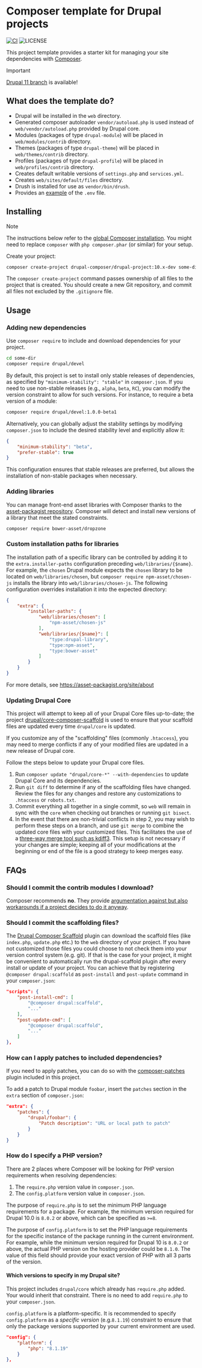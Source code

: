 # Composer template for Drupal projects

[![CI](https://github.com/drupal-composer/drupal-project/actions/workflows/ci.yml/badge.svg?branch=10.x)](https://github.com/drupal-composer/drupal-project/actions/workflows/ci.yml)
![LICENSE](https://img.shields.io/github/license/drupal-composer/drupal-project)

This project template provides a starter kit for managing your site
dependencies with [Composer](https://getcomposer.org/).

> [!IMPORTANT]
> [Drupal 11 branch](https://github.com/drupal-composer/drupal-project/tree/11.x) is available!

## What does the template do?

* Drupal will be installed in the `web` directory.
* Generated composer autoloader `vendor/autoload.php` is used  instead of
  `web/vendor/autoload.php` provided by Drupal core.
* Modules (packages of type `drupal-module`) will be placed in `web/modules/contrib` directory.
* Themes (packages of type `drupal-theme`) will be placed in `web/themes/contrib` directory.
* Profiles (packages of type `drupal-profile`) will be placed in `web/profiles/contrib` directory.
* Creates default writable versions of `settings.php` and `services.yml`.
* Creates `web/sites/default/files` directory.
* Drush is installed for use as `vendor/bin/drush`.
* Provides an [example](.env.example) of the `.env` file.

## Installing

> [!NOTE]
> The instructions below refer to the [global Composer installation](https://getcomposer.org/doc/00-intro.md#globally).
You might need to replace `composer` with `php composer.phar` (or similar)
for your setup.

Create your project:

```bash
composer create-project drupal-composer/drupal-project:10.x-dev some-dir --no-interaction
```

The `composer create-project` command passes ownership of all files to the
project that is created. You should create a new Git repository, and commit
all files not excluded by the `.gitignore` file.

## Usage

### Adding new dependencies

Use `composer require` to include and download dependencies for your project.

```bash
cd some-dir
composer require drupal/devel
```

By default, this project is set to install only stable releases of dependencies,
as specified by `"minimum-stability": "stable"` in `composer.json`. If you need 
to use non-stable releases (e.g., `alpha`, `beta`, `RC`), you can modify the 
version constraint to allow for such versions. For instance, to require a beta 
version of a module:

```bash
composer require drupal/devel:1.0.0-beta1
```

Alternatively, you can globally adjust the stability settings by modifying 
`composer.json` to include the desired stability level and explicitly allow it:

```json
{
    "minimum-stability": "beta",
    "prefer-stable": true
}
```

This configuration ensures that stable releases are preferred, but allows the 
installation of non-stable packages when necessary.

### Adding libraries

You can manage front-end asset libraries with Composer thanks to the
[asset-packagist repository](https://asset-packagist.org/). Composer will detect
and install new versions of a library that meet the stated constraints.

```bash
composer require bower-asset/dropzone
```

### Custom installation paths for libraries

The installation path of a specific library can be controlled by adding it to
the `extra.installer-paths` configuration preceding `web/libraries/{$name}`.
For example, the `chosen` Drupal module expects the `chosen` library to be
located on `web/libraries/chosen`, but `composer require npm-asset/chosen-js`
installs the library into `web/libraries/chosen-js`. The following configuration
overrides installation it into the expected directory:

```json
{
    "extra": {
        "installer-paths": {
            "web/libraries/chosen": [
                "npm-asset/chosen-js"
            ],
            "web/libraries/{$name}": [
                "type:drupal-library",
                "type:npm-asset",
                "type:bower-asset"
            ]
        }
    }
}
```

For more details, see https://asset-packagist.org/site/about

### Updating Drupal Core

This project will attempt to keep all of your Drupal Core files up-to-date; the
project [drupal/core-composer-scaffold](https://github.com/drupal/core-composer-scaffold)
is used to ensure that your scaffold files are updated every time `drupal/core`
is updated.

If you customize any of the "scaffolding" files (commonly `.htaccess`),
you may need to merge conflicts if any of your modified files are updated in a
new release of Drupal core.

Follow the steps below to update your Drupal core files.

1. Run `composer update "drupal/core-*" --with-dependencies` to update Drupal Core and its dependencies.
2. Run `git diff` to determine if any of the scaffolding files have changed.
   Review the files for any changes and restore any customizations to
  `.htaccess` or `robots.txt`.
3. Commit everything all together in a single commit, so `web` will remain in
   sync with the `core` when checking out branches or running `git bisect`.
4. In the event that there are non-trivial conflicts in step 2, you may wish
   to perform these steps on a branch, and use `git merge` to combine the
   updated core files with your customized files. This facilitates the use
   of a [three-way merge tool such as kdiff3](http://www.gitshah.com/2010/12/how-to-setup-kdiff-as-diff-tool-for-git.html). This setup is not necessary if your changes are simple;
   keeping all of your modifications at the beginning or end of the file is a
   good strategy to keep merges easy.

## FAQs

### Should I commit the contrib modules I download?

Composer recommends **no**. They provide [argumentation against but also
workarounds if a project decides to do it anyway](https://getcomposer.org/doc/faqs/should-i-commit-the-dependencies-in-my-vendor-directory.md).

### Should I commit the scaffolding files?

The [Drupal Composer Scaffold](https://github.com/drupal/core-composer-scaffold)
plugin can download the scaffold files (like `index.php`, `update.php` etc.) to
the `web` directory of your project. If you have not customized those files you
could choose to not check them into your version control system (e.g. git).
If that is the case for your project, it might be convenient to automatically
run the drupal-scaffold plugin after every install or update of your project.
You can achieve that by registering `@composer drupal:scaffold` as `post-install`
and `post-update` command in your `composer.json`:

```json
"scripts": {
    "post-install-cmd": [
        "@composer drupal:scaffold",
        "..."
    ],
    "post-update-cmd": [
        "@composer drupal:scaffold",
        "..."
    ]
},
```

### How can I apply patches to included dependencies?

If you need to apply patches, you can do so with the
[composer-patches](https://github.com/cweagans/composer-patches) plugin included
in this project.

To add a patch to Drupal module `foobar`, insert the `patches` section in the
`extra` section of `composer.json`:

```json
"extra": {
    "patches": {
        "drupal/foobar": {
            "Patch description": "URL or local path to patch"
        }
    }
}
```

### How do I specify a PHP version?

There are 2 places where Composer will be looking for PHP version requirements
when resolving dependencies:
1. The `require.php` version value in `composer.json`.
2. The `config.platform` version value in `composer.json`.

The purpose of `require.php` is to set the minimum PHP language requirements
for a package. For example, the minimum version required for Drupal 10.0 is
`8.0.2` or above, which can be specified as `>=8`.

The purpose of `config.platform` is to set the PHP language requirements for the
specific instance of the package running in the current environment. For
example, while the minimum version required for Drupal 10 is `8.0.2` or above,
the  actual PHP version on the hosting provider could be `8.1.0`. The value of
this field should provide your exact version of PHP with all 3 parts of the
version.

#### Which versions to specify in my Drupal site?

This project includes `drupal/core` which already has `require.php` added. Your
would inherit that constraint. There is no need to add `require.php` to your
`composer.json`.

`config.platform` is a platform-specific. It is recommended to specify
`config.platform` as a _specific version_ (e.g.`8.1.19`) constraint to ensure
that only the package versions supported by your current environment are used.

```json
"config": {
    "platform": {
        "php": "8.1.19"
    }
},
```
